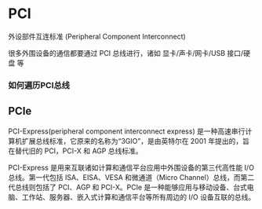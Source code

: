# PCI

外设部件互连标准 (Peripheral Component Interconnect)

很多外围设备的通信都要通过 PCI 总线进行，诸如 显卡/声卡/网卡/USB 接口/硬盘 等

### 如何遍历PCI总线

## PCIe

PCI-Express(peripheral component interconnect express) 是一种高速串行计算机扩展总线标准，它原来的名称为“3GIO”，是由英特尔在 2001 年提出的，旨在替代旧的 PCI，PCI-X 和 AGP 总线标准。

PCI-Express 是用来互联诸如计算和通信平台应用中外围设备的第三代高性能 I/O 总线。第一代包括 ISA、EISA、VESA 和微通道（Micro Channel）总线，而第二代总线则包括了 PCI、AGP 和 PCI-X。PCIe 是一种能够应用与移动设备、台式电脑、工作站、服务器、嵌入式计算和通信平台等所有周边的 I/O 设备互联的总线。
